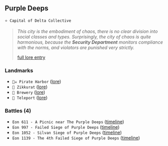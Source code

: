 ## Purple Deeps
`⭐ Capital of Delta Collective`
 
> *This city is the embodiment of chaos, there is no clear division into social classes and types. Surprisingly, the city of chaos is quite harmonious, because the **Security Department** monitors compliance with the norms, and violators are punished very strictly.*  
>  
> [full lore entry](<https://zeithalt.github.io//r/purple_deeps.html>)

### Landmarks
- `🏴‍☠️ Pirate Harbor` ([lore](<https://zeithalt.github.io//r/pirate_harbor.html>))
- `🗼 Zikkurat` ([lore](<https://zeithalt.github.io//r/zikkurat.html>))
- `🍺 Brewery` ([lore](<https://zeithalt.github.io//r/brewery.html>))
- `🍥 Teleport` ([lore](<https://zeithalt.github.io//r/teleport.html>))
### Battles (4)
- `Eon 611 - A Picnic near The Purple Deeps` ([timeline](<https://zeithalt.github.io//t/#eon0611>))
- `Eon 997 - Failed Siege of Purple Deeps` ([timeline](<https://zeithalt.github.io//t/#eon0997>))
- `Eon 1052 - Silvan Siege of Purple Deeps` ([timeline](<https://zeithalt.github.io//t/#eon1052>))
- `Eon 1139 - The 4th Failed Siege of Purple Deeps` ([timeline](<https://zeithalt.github.io//t/#eon1139>))

